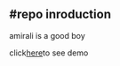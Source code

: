 <!-- <h1>Milad bahrami</h1> -->

#repo inroduction
---
amirali is a good boy

click[here]("https://Amirali1401.github.io/profile-card/")to see demo



